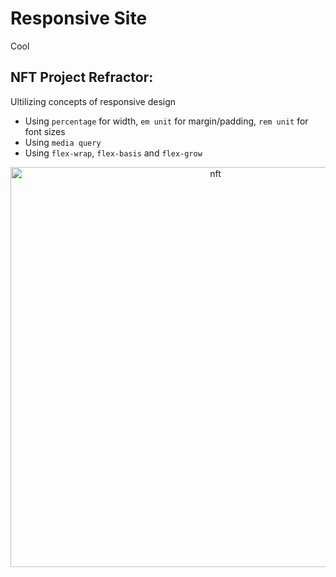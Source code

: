 # Responsive Site
Cool 

## NFT Project Refractor:
Ultilizing concepts of responsive design
- Using `percentage` for width, `em unit` for margin/padding, `rem unit` for font sizes
- Using `media query`
- Using `flex-wrap`, `flex-basis` and `flex-grow`

<p align="center">
<img width="640" alt="nft" src="https://user-images.githubusercontent.com/75557717/212527372-54e52328-c02b-46e0-ae3a-03679f0902d2.gif">
</p>




